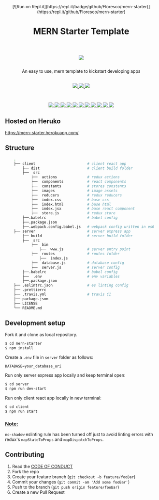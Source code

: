 <div align="center">
[![Run on Repl.it](https://repl.it/badge/github/Floresco/mern-starter)](https://repl.it/github/Floresco/mern-starter)
<h1> MERN Starter Template     
  <p>
  <br>
    <a href="" alt="Codeagni">
      <img src="https://img.shields.io/badge/Made%20by-Codeagni-orange?style=for-the-badge" />
    </a>
  </p>
</h1>
An easy to use, mern template to kickstart developing apps
</div>
<br>
<p align="center">
    <a href="https://github.com/codeagni/mern-starter/blob/master/LICENSE" alt="License MIT">
      <img src="https://img.shields.io/github/license/codeagni/mern-starter?color=success" />
    </a>
    <a href="" alt="TravisCI">
      <img src="https://api.travis-ci.org/codeagni/mern-starter.svg?branch=master" />
    </a>
    <a href="https://github.com/airbnb/javascript" alt="Code Style">
      <img src="https://badgen.net/badge/code%20style/airbnb/ff5a5f?icon=airbnb" />
    </a>
</p>
<br>
<p align="center">
    <a href="" alt="@babel/core">
      <img src="https://img.shields.io/github/package-json/dependency-version/codeagni/mern-starter/dev/@babel/core?filename=client%2Fpackage.json" />
      </a>
    <a href="" alt="@babel/preset-env">
      <img src="https://img.shields.io/github/package-json/dependency-version/codeagni/mern-starter/dev/@babel/preset-env?filename=client%2Fpackage.json" />
      </a>
    <a href="" alt="@babel/preset-react">
      <img src="https://img.shields.io/github/package-json/dependency-version/codeagni/mern-starter/dev/@babel/preset-react?filename=client%2Fpackage.json" />
      </a>
    <a href="" alt="webpack">
      <img src="https://img.shields.io/github/package-json/dependency-version/codeagni/mern-starter/webpack?filename=client%2Fpackage.json" />
      </a>
    <a href="" alt="react">
      <img src="https://img.shields.io/github/package-json/dependency-version/codeagni/mern-starter/react?filename=client%2Fpackage.json" />
      </a>
      <a href="" alt="redux">
      <img src="https://img.shields.io/github/package-json/dependency-version/codeagni/mern-starter/redux?filename=client%2Fpackage.json" />
      </a>
      <a href="" alt="react-redux">
      <img src="https://img.shields.io/github/package-json/dependency-version/codeagni/mern-starter/react-redux?filename=client%2Fpackage.json" />
      </a>
      <a href="" alt="redux-thunk">
      <img src="https://img.shields.io/github/package-json/dependency-version/codeagni/mern-starter/redux-thunk?filename=client%2Fpackage.json" />
      </a>
       <a href="" alt="express">
      <img src="https://img.shields.io/github/package-json/dependency-version/codeagni/mern-starter/express?filename=server%2Fpackage.json" />
      </a>
    <a href="" alt="mongoose">
      <img src="https://img.shields.io/github/package-json/dependency-version/codeagni/mern-starter/mongoose?filename=server%2Fpackage.json" />
      </a>
      <a href="" alt="node">
      <img src="https://img.shields.io/badge/dynamic/json?color=blue&label=node&query=%24.engines.node&url=https%3A%2F%2Fraw.githubusercontent.com%2Fcodeagni%2Fmern-starter%2Fmaster%2Fclient%2Fpackage.json" />
      </a>
</p>

## Hosted on Heruko

https://mern-starter.herokuapp.com/

## Structure

```sh
    .
    ├── client                        # client react app
        ├── dist                      # client build folder
        ├──  src
            ├──  actions              # redux actions
            ├──  components           # react components
            ├──  constants            # stores constants
            ├──  images               # image assets
            ├──  reducers             # redux reducers
            ├──  index.css            # base css
            ├──  index.html           # base html
            ├──  index.jsx            # base react component
            ├──  store.js             # redux store
        ├──.babelrc                   # babel config
        ├──.package.json
        ├──.webpack.config.babel.js   # webpack config written in es6
    ├── server                        # server express app
        ├── build                     # server build folder
        ├──  src
            ├──  bin
                ├──  www.js           # server entry point
            ├──  routes               # routes folder
                ├──  index.js
            ├──  database.js          # database config
            ├──  server.js            # server config
        ├──.babelrc                   # babel config
        ├──  .env                     # env variables
        ├──.package.json
    ├── .eslintrc.json                # es linting config
    ├── .prettierrc
    ├── .travis.yml                   # travis CI
    ├── package.json
    ├── LICENSE
    └── README.md
```

## Development setup

Fork it and clone as local repository.

```sh
$ cd mern-starter
$ npm install
```

Create a `.env` file in `server` folder as follows:

```
DATABASE=your_database_uri
```

Run only server express app locally and keep terminal open:

```sh
$ cd server
$ npm run dev-start
```

Run only client react app locally in new terminal:

```sh
$ cd client
$ npm run start
```

### <u>Note:</u>

`no-shadow` eslinting rule has been turned off just to avoid linting errors with redux's `mapStateToProps` and `mapDispatchToProps`.

## Contributing

1. Read the <a href="https://github.com/codeagni/mern-starter/blob/master/CODE_OF_CONDUCT.md" alt="@babel/preset-react">CODE OF CONDUCT</a>
2. Fork the repo
3. Create your feature branch (`git checkout -b feature/fooBar`)
4. Commit your changes (`git commit -am 'Add some fooBar'`)
5. Push to the branch (`git push origin feature/fooBar`)
6. Create a new Pull Request
